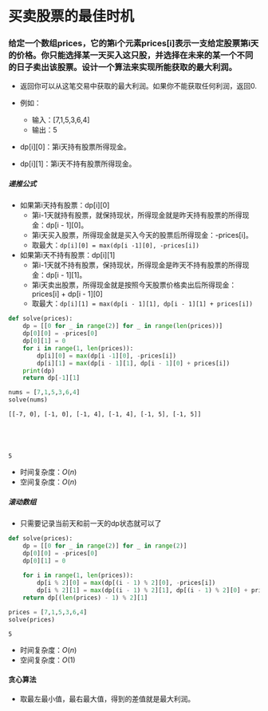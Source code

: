 
# 买卖股票的最佳时机

### 给定一个数组prices，它的第i个元素prices[i]表示一支给定股票第i天的价格。你只能选择某一天买入这只股，并选择在未来的某一个不同的日子卖出该股票。设计一个算法来实现所能获取的最大利润。

* 返回你可以从这笔交易中获取的最大利润。如果你不能获取任何利润，返回0.

* 例如：
    * 输入：[7,1,5,3,6,4]
    * 输出：5

* dp[i][0]：第i天持有股票所得现金。
* dp[i][1]：第i天不持有股票所得现金。

##### 递推公式
* 如果第i天持有股票：dp[i][0]
    * 第i-1天就持有股票，就保持现状，所得现金就是昨天持有股票的所得现金：dp[i - 1][0]。
    * 第i天买入股票，所得现金就是买入今天的股票后所得现金：-prices[i]。
    * 取最大：`dp[i][0] = max(dp[i -1][0], -prices[i])`
* 如果第i天不持有股票：dp[i][1]
    * 第i-1天就不持有股票，保持现状，所得现金是昨天不持有股票的所得现金：dp[i - 1][1]。
    * 第i天卖出股票，所得现金就是按照今天股票价格卖出后所得现金：prices[i] + dp[i - 1][0]
    * 取最大：`dp[i][1] = max(dp[i - 1][1], dp[i - 1][1] + prices[i])`


```python
def solve(prices):
    dp = [[0 for _ in range(2)] for _ in range(len(prices))]
    dp[0][0] = -prices[0]
    dp[0][1] = 0
    for i in range(1, len(prices)):
        dp[i][0] = max(dp[i -1][0], -prices[i])
        dp[i][1] = max(dp[i - 1][1], dp[i - 1][0] + prices[i])
    print(dp)
    return dp[-1][1]
```


```python
nums = [7,1,5,3,6,4]
solve(nums)
```

    [[-7, 0], [-1, 0], [-1, 4], [-1, 4], [-1, 5], [-1, 5]]
    




    5



* 时间复杂度：$O(n)$
* 空间复杂度：$O(n)$

##### 滚动数组

* 只需要记录当前天和前一天的dp状态就可以了


```python
def solve(prices):
    dp = [[0 for _ in range(2)] for _ in range(2)]
    dp[0][0] = -prices[0]
    dp[0][1] = 0
    
    for i in range(1, len(prices)):
        dp[i % 2][0] = max(dp[(i - 1) % 2][0], -prices[i])
        dp[i % 2][1] = max(dp[(i - 1) % 2][1], dp[(i - 1) % 2][0] + prices[i])
    return dp[(len(prices) - 1) % 2][1]
```


```python
prices = [7,1,5,3,6,4]
solve(prices)
```




    5



* 时间复杂度：$O(n)$
* 空间复杂度：$O(1)$

#### 贪心算法
* 取最左最小值，最右最大值，得到的差值就是最大利润。
